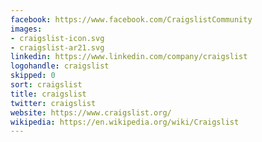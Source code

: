 ```yaml
---
facebook: https://www.facebook.com/CraigslistCommunity
images:
- craigslist-icon.svg
- craigslist-ar21.svg
linkedin: https://www.linkedin.com/company/craigslist
logohandle: craigslist
skipped: 0
sort: craigslist
title: craigslist
twitter: craigslist
website: https://www.craigslist.org/
wikipedia: https://en.wikipedia.org/wiki/Craigslist
---
```

